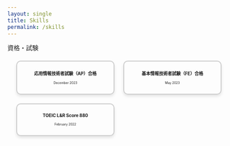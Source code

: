 ```yaml
---
layout: single
title: Skills
permalink: /skills
---
```


<div class="certificates_main">
    資格・試験
</div>

<div class="certificate_container">
<div class="certificate_box">   
    <h2>応用情報技術者試験（AP）合格</h2>
    <div class="date">December 2023</div>
</div>

<div class="certificate_box">
    <h2>基本情報技術者試験（FE）合格</h2>
    <div class="date">May 2023</div>
</div>

<div class="certificate_box">
    <h2>TOEIC L&R Score 880</h2>
    <div class="date">February 2022</div>
</div>
</div>

<style>
    .certificate_container {
        display: grid;
        grid-template-columns: repeat(auto-fill, minmax(150px, 1fr)); /* 各要素を最小250px、最大1frで配置 */
        gap: 20px; /* 各ボックス間の隙間 */
        padding: 20px;
    }

    .certificate_box {
        border: 2px solid #ccc; /* 四角い箱の枠線 */
        padding: 20px;
        text-align: center;
        border-radius: 10px; /* 角を少し丸く */
        box-shadow: 0 4px 6px rgba(0, 0, 0, 0.1); /* 影を付けて立体感を */
    }

    h2 {
        margin: 0 0 10px 0;
        font-size: 0.7em;
    }

    .date {
        margin: 0;
        font-size: 0.5em; 
    }
</style>